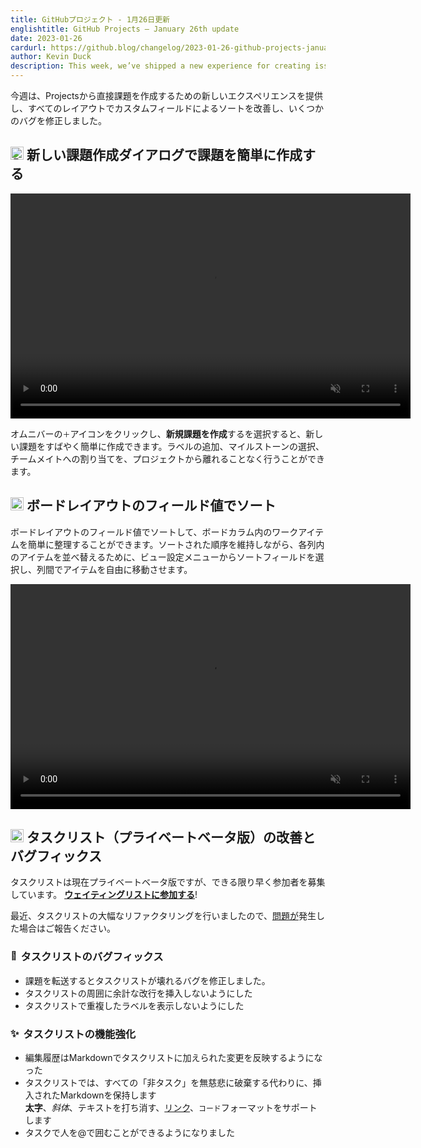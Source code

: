 ```yaml
---
title: GitHubプロジェクト - 1月26日更新
englishtitle: GitHub Projects – January 26th update
date: 2023-01-26
cardurl: https://github.blog/changelog/2023-01-26-github-projects-january-26th-update
author: Kevin Duck
description: This week, we’ve shipped a new experience for creating issues directly from Projects, improved sorting by custom fields across all layouts, and fixed a few bugs.
---
```


<p>今週は、Projectsから直接課題を作成するための新しいエクスペリエンスを提供し、すべてのレイアウトでカスタムフィールドによるソートを改善し、いくつかのバグを修正しました。</p>
<h2 id="%f0%9f%93%9d-create-issues-in-a-snap-with-the-new-issue-creation-dialog"><img src="https://s.w.org/images/core/emoji/14.0.0/72x72/1f4dd.png" alt="📝" class="wp-smiley" style="height: 1em; max-height: 1em;" /> 新しい課題作成ダイアログで課題を簡単に作成する<a href="#%f0%9f%93%9d-create-issues-in-a-snap-with-the-new-issue-creation-dialog" class="heading-link pl-2 text-italic text-bold" aria-label="&#x1f4dd; Create issues in a snap with the new issue creation dialog"></a></h2>
<div style="width: 640px;" class="wp-video"><!--[if lt IE 9]><script>document.createElement('video');</script><![endif]-->
<video class="wp-video-shortcode js-viewport-aware-video events-none" id="video-69751-1" width="640" height="360" loop="1" autoplay="1" preload="metadata" playsinline="1" muted="1"><source type="video/mp4" src="https://user-images.githubusercontent.com/98360703/214883512-5a1ff39e-4472-45a7-afdd-2ca0b4f54ace.mp4?_=1" /><a href="https://user-images.githubusercontent.com/98360703/214883512-5a1ff39e-4472-45a7-afdd-2ca0b4f54ace.mp4">https://user-images.githubusercontent.com/98360703/214883512-5a1ff39e-4472-45a7-afdd-2ca0b4f54ace.mp4</a></video></div>
<p>オムニバーの<code>＋</code>アイコンをクリックし、<strong>新規課題を作成</strong>するを選択すると、新しい課題をすばやく簡単に作成できます。ラベルの追加、マイルストーンの選択、チームメイトへの割り当てを、プロジェクトから離れることなく行うことができます。</p>
<h2 id="%f0%9f%97%82-sorting-by-field-values-on-the-board-layout"><img src="https://s.w.org/images/core/emoji/14.0.0/72x72/1f5c2.png" alt="🗂" class="wp-smiley" style="height: 1em; max-height: 1em;" /> ボードレイアウトのフィールド値でソート<a href="#%f0%9f%97%82-sorting-by-field-values-on-the-board-layout" class="heading-link pl-2 text-italic text-bold" aria-label="&#x1f5c2; Sorting by field values on the board layout"></a></h2>
<p>ボードレイアウトのフィールド値でソートして、ボードカラム内のワークアイテムを簡単に整理することができます。ソートされた順序を維持しながら、各列内のアイテムを並べ替えるために、ビュー設定メニューからソートフィールドを選択し、列間でアイテムを自由に移動させます。</p>
<div style="width: 640px;" class="wp-video"><video class="wp-video-shortcode js-viewport-aware-video events-none" id="video-69751-2" width="640" height="360" loop="1" autoplay="1" preload="metadata" playsinline="1" muted="1"><source type="video/mp4" src="https://user-images.githubusercontent.com/101840513/214675632-713c9b97-6448-48db-aff7-e8941bae08a1.mp4?_=2" /><a href="https://user-images.githubusercontent.com/101840513/214675632-713c9b97-6448-48db-aff7-e8941bae08a1.mp4">https://user-images.githubusercontent.com/101840513/214675632-713c9b97-6448-48db-aff7-e8941bae08a1.mp4</a></video></div>
<h2 id="%e2%9c%85-tasklists-private-beta-improvements-bug-fixes"><img src="https://s.w.org/images/core/emoji/14.0.0/72x72/2705.png" alt="✅" class="wp-smiley" style="height: 1em; max-height: 1em;" /> タスクリスト（プライベートベータ版）の改善とバグフィックス<a href="#%e2%9c%85-tasklists-private-beta-improvements-bug-fixes" class="heading-link pl-2 text-italic text-bold" aria-label="&#x2705; Tasklists (Private Beta) improvements &amp; bug fixes"></a></h2>
<p>タスクリストは現在プライベートベータ版ですが、できる限り早く参加者を募集しています。 <strong><a href="https://github.com/features/issues/signup">ウェイティングリストに参加する</a></strong>!</p>
<p>最近、タスクリストの大幅なリファクタリングを行いましたので、<a href="https://github.com/orgs/community/discussions/39106">問題が</a>発生した場合はご報告ください。</p>
<h3 id="%f0%9f%90%9btasklists-bug-fixes"><img src="https://s.w.org/images/core/emoji/14.0.0/72x72/1f41b.png" alt="🐛" class="wp-smiley" style="height: 1em; max-height: 1em;" />タスクリストのバグフィックス<a href="#%f0%9f%90%9btasklists-bug-fixes" class="heading-link pl-2 text-italic text-bold" aria-label="&#x1f41b;Tasklists bug fixes"></a></h3>
<ul>
<li>課題を転送するとタスクリストが壊れるバグを修正しました。</li>
<li>タスクリストの周囲に余計な改行を挿入しないようにした</li>
<li>タスクリストで重複したラベルを表示しないようにした</li>
</ul>
<h3 id="%e2%9c%a8-tasklists-enhancements"><img src="https://s.w.org/images/core/emoji/14.0.0/72x72/2728.png" alt="✨" class="wp-smiley" style="height: 1em; max-height: 1em;" /> タスクリストの機能強化<a href="#%e2%9c%a8-tasklists-enhancements" class="heading-link pl-2 text-italic text-bold" aria-label="&#x2728; Tasklists enhancements"></a></h3>
<ul>
<li>編集履歴はMarkdownでタスクリストに加えられた変更を反映するようになった </li>
<li>タスクリストでは、すべての「非タスク」を無慈悲に破棄する代わりに、挿入されたMarkdownを保持します<br />
<strong>太字</strong>、<em>斜体</em>、テキストを打ち消す、<a href="https://en.wikipedia.org/wiki/Easter_egg_(media)">リンク</a>、<code>コード</code>フォーマットをサポートします </li>
<li>タスクで人を@で囲むことができるようになりました</li>
</ul>


